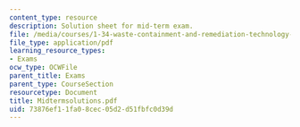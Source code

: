 ```yaml
---
content_type: resource
description: Solution sheet for mid-term exam.
file: /media/courses/1-34-waste-containment-and-remediation-technology-spring-2004/73876ef11fa08cec05d2d51fbfc0d39d_Midtermsolutions.pdf
file_type: application/pdf
learning_resource_types:
- Exams
ocw_type: OCWFile
parent_title: Exams
parent_type: CourseSection
resourcetype: Document
title: Midtermsolutions.pdf
uid: 73876ef1-1fa0-8cec-05d2-d51fbfc0d39d
---
```

